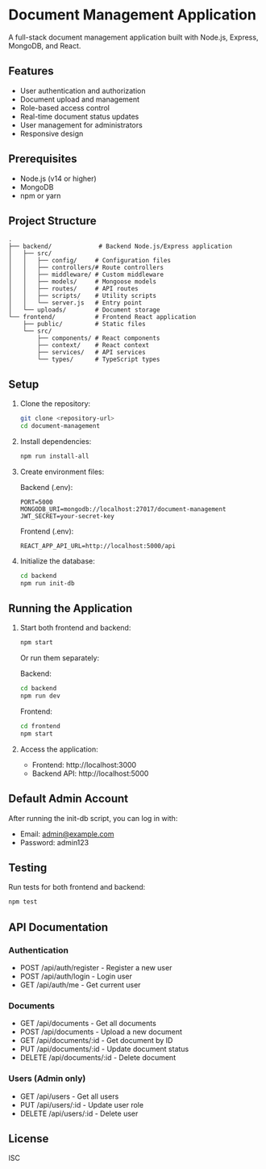# Document Management Application

A full-stack document management application built with Node.js, Express, MongoDB, and React.

## Features

- User authentication and authorization
- Document upload and management
- Role-based access control
- Real-time document status updates
- User management for administrators
- Responsive design

## Prerequisites

- Node.js (v14 or higher)
- MongoDB
- npm or yarn

## Project Structure

```
.
├── backend/             # Backend Node.js/Express application
│   ├── src/
│   │   ├── config/     # Configuration files
│   │   ├── controllers/# Route controllers
│   │   ├── middleware/ # Custom middleware
│   │   ├── models/     # Mongoose models
│   │   ├── routes/     # API routes
│   │   ├── scripts/    # Utility scripts
│   │   └── server.js   # Entry point
│   └── uploads/        # Document storage
└── frontend/           # Frontend React application
    ├── public/         # Static files
    └── src/
        ├── components/ # React components
        ├── context/    # React context
        ├── services/   # API services
        └── types/      # TypeScript types
```

## Setup

1. Clone the repository:
   ```bash
   git clone <repository-url>
   cd document-management
   ```

2. Install dependencies:
   ```bash
   npm run install-all
   ```

3. Create environment files:

   Backend (.env):
   ```
   PORT=5000
   MONGODB_URI=mongodb://localhost:27017/document-management
   JWT_SECRET=your-secret-key
   ```

   Frontend (.env):
   ```
   REACT_APP_API_URL=http://localhost:5000/api
   ```

4. Initialize the database:
   ```bash
   cd backend
   npm run init-db
   ```

## Running the Application

1. Start both frontend and backend:
   ```bash
   npm start
   ```

   Or run them separately:

   Backend:
   ```bash
   cd backend
   npm run dev
   ```

   Frontend:
   ```bash
   cd frontend
   npm start
   ```

2. Access the application:
   - Frontend: http://localhost:3000
   - Backend API: http://localhost:5000

## Default Admin Account

After running the init-db script, you can log in with:

- Email: admin@example.com
- Password: admin123

## Testing

Run tests for both frontend and backend:
```bash
npm test
```

## API Documentation

### Authentication

- POST /api/auth/register - Register a new user
- POST /api/auth/login - Login user
- GET /api/auth/me - Get current user

### Documents

- GET /api/documents - Get all documents
- POST /api/documents - Upload a new document
- GET /api/documents/:id - Get document by ID
- PUT /api/documents/:id - Update document status
- DELETE /api/documents/:id - Delete document

### Users (Admin only)

- GET /api/users - Get all users
- PUT /api/users/:id - Update user role
- DELETE /api/users/:id - Delete user

## License

ISC 